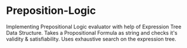 # Preposition-Logic
Implementing Prepositional Logic evaluator with help of Expression Tree Data Structure.  Takes a Propositional Formula as string and checks it's validity &amp; satisfiability.  Uses exhaustive search on the expression tree.
